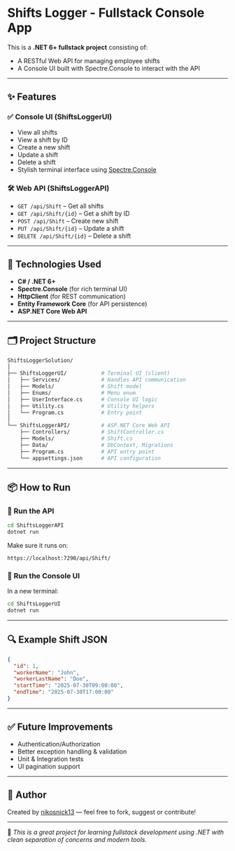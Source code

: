 # Shifts Logger - Fullstack Console App

This is a **.NET 6+ fullstack project** consisting of:

- A RESTful Web API for managing employee shifts
- A Console UI built with Spectre.Console to interact with the API

---

## ✨ Features

### ✅ Console UI (ShiftsLoggerUI)
- View all shifts
- View a shift by ID
- Create a new shift
- Update a shift
- Delete a shift
- Stylish terminal interface using [Spectre.Console](https://spectreconsole.net/)

### 🛠️ Web API (ShiftsLoggerAPI)
- `GET /api/Shift` – Get all shifts
- `GET /api/Shift/{id}` – Get a shift by ID
- `POST /api/Shift` – Create new shift
- `PUT /api/Shift/{id}` – Update a shift
- `DELETE /api/Shift/{id}` – Delete a shift

---

## 🧱 Technologies Used

- **C# / .NET 6+**
- **Spectre.Console** (for rich terminal UI)
- **HttpClient** (for REST communication)
- **Entity Framework Core** (for API persistence)
- **ASP.NET Core Web API**

---

## 🗂️ Project Structure

```bash
ShiftsLoggerSolution/
│
├── ShiftsLoggerUI/           # Terminal UI (client)
│   ├── Services/             # Handles API communication
│   ├── Models/               # Shift model
│   ├── Enums/                # Menu enum
│   ├── UserInterface.cs      # Console UI logic
│   ├── Utility.cs            # Utility helpers
│   └── Program.cs            # Entry point
│
└── ShiftsLoggerAPI/          # ASP.NET Core Web API
    ├── Controllers/          # ShiftController.cs
    ├── Models/               # Shift.cs
    ├── Data/                 # DbContext, Migrations
    ├── Program.cs            # API entry point
    └── appsettings.json      # API configuration
```

---

## 📦 How to Run

### 🔹 Run the API

```bash
cd ShiftsLoggerAPI
dotnet run
```

Make sure it runs on:
```
https://localhost:7290/api/Shift/
```

### 🔹 Run the Console UI

In a new terminal:

```bash
cd ShiftsLoggerUI
dotnet run
```

---

## 🔍 Example Shift JSON

```json
{
  "id": 1,
  "workerName": "John",
  "workerLastName": "Doe",
  "startTime": "2025-07-30T09:00:00",
  "endTime": "2025-07-30T17:00:00"
}
```

---

## ✅ Future Improvements

- Authentication/Authorization
- Better exception handling & validation
- Unit & Integration tests
- UI pagination support

---

## 👤 Author

Created by [nikosnick13](https://github.com/nikosnick13) — feel free to fork, suggest or contribute!

---

🎯 *This is a great project for learning fullstack development using .NET with clean separation of concerns and modern tools.*